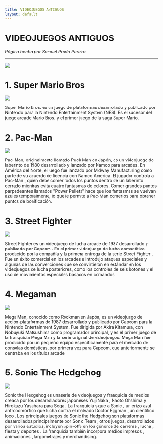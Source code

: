 ```yaml
---
title: VIDEOJUEGOS ANTIGUOS
layout: default
---
```


# **VIDEOJUEGOS ANTIGUOS** #

*Página hecha por Samuel Prado Pereira*
<hr>

<img src="https://i0.wp.com/wortenes.wpcomstaging.com/wp-content/uploads/2022/04/Consolas-Retro.jpg?fit=1000%2C647&ssl=1">



# **1. Super Mario Bros** #
<img src="https://www.nintendo.com/eu/media/images/10_share_images/games_15/virtual_console_nintendo_3ds_7/SI_3DSVC_SuperMarioBros.jpg">

Super Mario Bros. es un juego de plataformas desarrollado y publicado por Nintendo para la Nintendo Entertainment System (NES). Es el sucesor del juego arcade Mario Bros. y el primer juego de la saga Super Mario.


# **2. Pac-Man** #
<img src="https://cdn.hobbyconsolas.com/sites/navi.axelspringer.es/public/media/image/2022/04/pac-man-2682107.jpg?tf=3840x">

Pac-Man, originalmente llamado Puck Man en Japón, es un videojuego de laberinto de 1980 desarrollado y lanzado por Namco para arcades. En América del Norte, el juego fue lanzado por Midway Manufacturing como parte de su acuerdo de licencia con Namco America. El jugador controla a Pac-Man , quien debe comer todos los puntos dentro de un laberinto cerrado mientras evita cuatro fantasmas de colores. Comer grandes puntos parpadeantes llamados "Power Pellets" hace que los fantasmas se vuelvan azules temporalmente, lo que le permite a Pac-Man comerlos para obtener puntos de bonificación.

# **3. Street Fighter** #
<img src="https://i.ytimg.com/vi/sNZzcPzrXkc/maxresdefault.jpg">

Street Fighter ​​es un videojuego de lucha arcade de 1987 desarrollado y publicado por Capcom . Es el primer videojuego de lucha competitivo producido por la compañía y la primera entrega de la serie Street Fighter . Fue un éxito comercial en los arcades e introdujo ataques especiales y algunas de las convenciones que se convirtieron en estándar en los videojuegos de lucha posteriores, como los controles de seis botones y el uso de movimientos especiales basados ​​en comandos.

# **4. Megaman** #
<img src="https://i.blogs.es/2c85ec/megaman/450_1000.jpg">

Mega Man, conocido como Rockman en Japón, es un videojuego de acción-plataformas de 1987 desarrollado y publicado por Capcom para la Nintendo Entertainment System. Fue dirigida por Akira Kitamura, con Nobuyuki Matsushima como programador principal, y es el primer juego de la franquicia Mega Man y la serie original de videojuegos. Mega Man fue producido por un pequeño equipo específicamente para el mercado de consolas domésticas, por primera vez para Capcom, que anteriormente se centraba en los títulos arcade.

# **5. Sonic The Hedgehog** #
<img src="https://www.nosolobits.com/imagenes/publicacion/retro-review-sonic-the-hedgehog_1150765611.jpg">

Sonic the Hedgehog es unaserie de videojuegos y franquicia de medios creada por los desarrolladores japoneses Yuji Naka , Naoto Ohshima y Hirokazu Yasuhara para Sega . La franquicia sigue a Sonic , un erizo azul antropomórfico que lucha contra el malvado Doctor Eggman , un científico loco . Los principales juegos de Sonic the Hedgehog son plataformas desarrollados principalmente por Sonic Team ; otros juegos, desarrollados por varios estudios, incluyen spin-offs en los géneros de carreras , lucha , fiesta y deportes . La franquicia también incorpora medios impresos , animaciones , largometrajes y merchandising.
